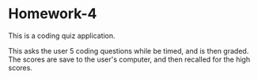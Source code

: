 # Homework-4
This is a coding quiz application.

This asks the user 5 coding questions while be timed, and is then graded.
The scores are save to the user's computer, and then recalled for the high scores.
